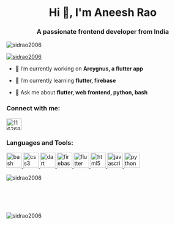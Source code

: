 
<h1 align="center">Hi 👋, I'm Aneesh Rao</h1>  
<h3 align="center">A passionate frontend developer from India</h3>  
  
<p align="left"> <img src="https://komarev.com/ghpvc/?username=sidrao2006&label=Profile%20views&color=0e75b6&style=flat" alt="sidrao2006" /> </p>  
  
<p align="left"> <a href="https://github.com/ryo-ma/github-profile-trophy"><img src="https://github-profile-trophy.vercel.app/?username=sidrao2006&title=Joined2020,Issues,PullRequest,Commit,Repositories" alt="sidrao2006" /></a> </p>  
  
- 🔭 I’m currently working on **Arcygnus, a flutter app**  
  
- 🌱 I’m currently learning **flutter, firebase**  
  
- 💬 Ask me about **flutter, web frontend, python, bash**  
  
<p align="left">  
<h3 align="left">Connect with me:</h3>  
<a href="https://stackoverflow.com/users/11626847" target="blank"><img align="center" src="https://cdn.jsdelivr.net/npm/simple-icons@3.0.1/icons/stackoverflow.svg" alt="11626847" height="30" width="40" /></a>  
</p>  
  
<h3 align="left">Languages and Tools:</h3>  
<p align="left"> <a href="https://www.gnu.org/software/bash/" target="_blank"> <img src="https://www.vectorlogo.zone/logos/gnu_bash/gnu_bash-icon.svg" alt="bash" width="40" height="40"/> </a> <a href="https://www.w3schools.com/css/" target="_blank"> <img src="https://devicons.github.io/devicon/devicon.git/icons/css3/css3-original-wordmark.svg" alt="css3" width="40" height="40"/> </a> <a href="https://dart.dev" target="_blank"> <img src="https://www.vectorlogo.zone/logos/dartlang/dartlang-icon.svg" alt="dart" width="40" height="40"/> </a> <a href="https://firebase.google.com/" target="_blank"> <img src="https://www.vectorlogo.zone/logos/firebase/firebase-icon.svg" alt="firebase" width="40" height="40"/> </a> <a href="https://flutter.dev" target="_blank"> <img src="https://www.vectorlogo.zone/logos/flutterio/flutterio-icon.svg" alt="flutter" width="40" height="40"/> </a> <a href="https://www.w3.org/html/" target="_blank"> <img src="https://devicons.github.io/devicon/devicon.git/icons/html5/html5-original-wordmark.svg" alt="html5" width="40" height="40"/> </a> <a href="https://developer.mozilla.org/en-US/docs/Web/JavaScript" target="_blank"> <img src="https://devicons.github.io/devicon/devicon.git/icons/javascript/javascript-original.svg" alt="javascript" width="40" height="40"/> </a> <a href="https://www.python.org" target="_blank"> <img src="https://devicons.github.io/devicon/devicon.git/icons/python/python-original.svg" alt="python" width="40" height="40"/> </a> </p>  
  
<p><img align="left" src="https://github-readme-stats.vercel.app/api/top-langs/?username=sidrao2006&layout=compact" alt="sidrao2006" /></p>  
  <br><br><br><br><br>
<p>&nbsp;<img align="left" src="https://github-readme-stats.vercel.app/api?username=sidrao2006&show_icons=true&hide=stars" alt="sidrao2006" /></p>
